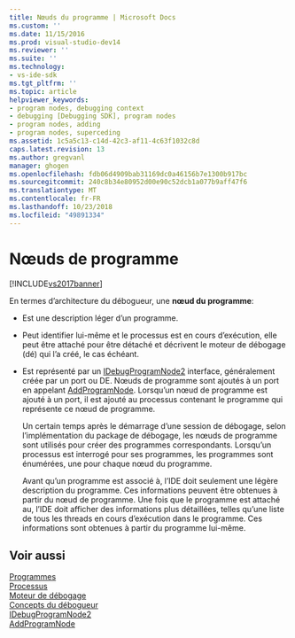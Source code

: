 ```yaml
---
title: Nœuds du programme | Microsoft Docs
ms.custom: ''
ms.date: 11/15/2016
ms.prod: visual-studio-dev14
ms.reviewer: ''
ms.suite: ''
ms.technology:
- vs-ide-sdk
ms.tgt_pltfrm: ''
ms.topic: article
helpviewer_keywords:
- program nodes, debugging context
- debugging [Debugging SDK], program nodes
- program nodes, adding
- program nodes, superceding
ms.assetid: 1c5a5c13-c14d-42c3-af11-4c63f1032c8d
caps.latest.revision: 13
ms.author: gregvanl
manager: ghogen
ms.openlocfilehash: fdb06d4909bab31169dc0a46156b7e1300b917bc
ms.sourcegitcommit: 240c8b34e80952d00e90c52dcb1a077b9aff47f6
ms.translationtype: MT
ms.contentlocale: fr-FR
ms.lasthandoff: 10/23/2018
ms.locfileid: "49891334"
---
```

# <a name="program-nodes"></a>Nœuds de programme
[!INCLUDE[vs2017banner](../../includes/vs2017banner.md)]

En termes d’architecture du débogueur, une **nœud du programme**:  
  
- Est une description léger d’un programme.  
  
- Peut identifier lui-même et le processus est en cours d’exécution, elle peut être attaché pour être détaché et décrivent le moteur de débogage (dé) qui l’a créé, le cas échéant.  
  
- Est représenté par un [IDebugProgramNode2](../../extensibility/debugger/reference/idebugprogramnode2.md) interface, généralement créée par un port ou DE. Nœuds de programme sont ajoutés à un port en appelant [AddProgramNode](../../extensibility/debugger/reference/idebugportnotify2-addprogramnode.md). Lorsqu’un nœud de programme est ajouté à un port, il est ajouté au processus contenant le programme qui représente ce nœud de programme.  
  
  Un certain temps après le démarrage d’une session de débogage, selon l’implémentation du package de débogage, les nœuds de programme sont utilisés pour créer des programmes correspondants. Lorsqu’un processus est interrogé pour ses programmes, les programmes sont énumérées, une pour chaque nœud du programme.  
  
  Avant qu’un programme est associé à, l’IDE doit seulement une légère description du programme. Ces informations peuvent être obtenues à partir du nœud de programme. Une fois que le programme est attaché au, l’IDE doit afficher des informations plus détaillées, telles qu’une liste de tous les threads en cours d’exécution dans le programme. Ces informations sont obtenues à partir du programme lui-même.  
  
## <a name="see-also"></a>Voir aussi  
 [Programmes](../../extensibility/debugger/programs.md)   
 [Processus](../../extensibility/debugger/processes.md)   
 [Moteur de débogage](../../extensibility/debugger/debug-engine.md)   
 [Concepts du débogueur](../../extensibility/debugger/debugger-concepts.md)   
 [IDebugProgramNode2](../../extensibility/debugger/reference/idebugprogramnode2.md)   
 [AddProgramNode](../../extensibility/debugger/reference/idebugportnotify2-addprogramnode.md)


